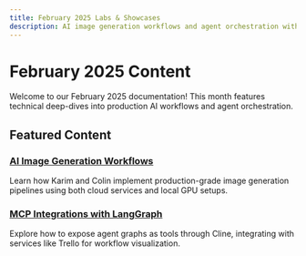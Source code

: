 ```yaml
---
title: February 2025 Labs & Showcases
description: AI image generation workflows and agent orchestration with MCP
---
```


# February 2025 Content

Welcome to our February 2025 documentation! This month features technical deep-dives into production AI workflows and agent orchestration.

## Featured Content

### [AI Image Generation Workflows](./ai-image-workflows.md)
Learn how Karim and Colin implement production-grade image generation pipelines using both cloud services and local GPU setups.

### [MCP Integrations with LangGraph](./mcp-integrations.md)
Explore how to expose agent graphs as tools through Cline, integrating with services like Trello for workflow visualization.
